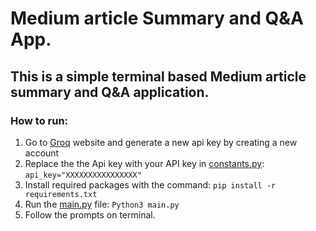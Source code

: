 # Medium article Summary and Q&A App.

## This is a simple terminal based Medium article summary and Q&A application.

### How to run:
1. Go to [Groq](https://groq.com/) website and generate a new api key by creating a new account
2. Replace the the Api key with your API key in [constants.py](constants.py): `api_key="XXXXXXXXXXXXXXXX"`
3. Install required packages with the command: `pip install -r requirements.txt`
4. Run the [main.py](main.py) file: `Python3 main.py`
5. Follow the prompts on terminal.

